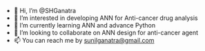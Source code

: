 - 👋 Hi, I’m @SHGanatra
- 👀 I’m interested in developing ANN for Anti-cancer drug analysis
- 🌱 I’m currently learning ANN and advance Python
- 💞️ I’m looking to collaborate on ANN design for anti-cancer agent
- 📫 You can reach me by sunilganatra@gmail.com 

<!---
SHGanatra/SHGanatra is a ✨ special ✨ repository because its `README.md` (this file) appears on your GitHub profile.
You can click the Preview link to take a look at your changes.
--->
